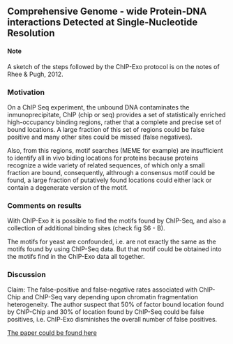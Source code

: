 
## Comprehensive Genome - wide Protein-DNA interactions Detected at Single-Nucleotide Resolution

#### Note

A sketch of the steps followed by the ChIP-Exo protocol is on the notes of  Rhee & Pugh, 2012.

### Motivation

On a ChIP Seq experiment, the unbound DNA contaminates the inmunoprecipitate, ChIP (chip or seq) provides a set of statistically enriched high-occupancy binding regions, rather that a complete and precise set of bound locations. A large fraction of this set of regions could be false positive and many other sites could be missed (false negatives).

Also, from this regions, motif searches (MEME for example) are insufficient to identify all in vivo biding locations for proteins because proteins recognize a wide variety of related sequences, of which only a small fraction are bound, consequently, althrough a consensus motif could be found, a large fraction of putatively found locations could either lack or contain a degenerate version of the motif.

### Comments on results

With ChIP-Exo it is possible to find the motifs found by ChIP-Seq, and also a collection of additional binding sites (check fig S6 - B).

The motifs for yeast are confounded, i.e. are not exactly the same as the motifs found by using ChIP-Seq data. But that motif could be obtained into the motifs find in the ChIP-Exo data all together.

### Discussion

Claim: The false-positive and false-negative rates associated with ChIP-Chip and ChIP-Seq vary depending upon chromatin fragmentation heterogeneity. The author suspect that 50% of factor bound location found by ChIP-Chip and 30% of location found by ChIP-Seq could be false positives, i.e. ChIP-Exo disminishes the overall number of false positives.




[The paper could be found here](http://www.sciencedirect.com/science/article/pii/S0092867411013511)



